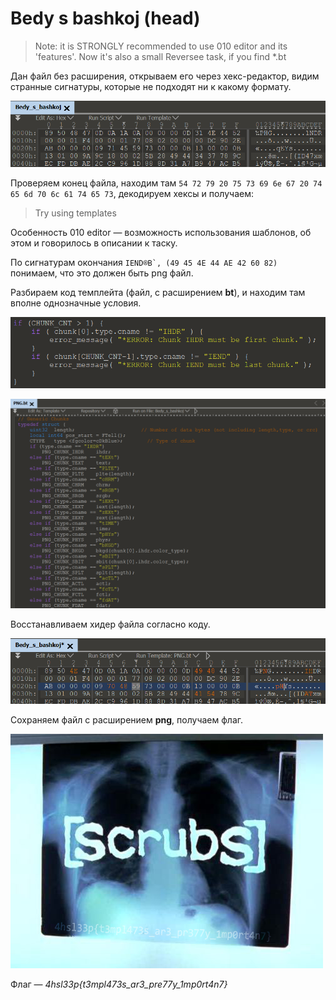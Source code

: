 # Bedy s bashkoj (head)

> Note: it is STRONGLY recommended to use 010 editor and its 'features'. Now it's also a small Reversee task, if you find *.bt

Дан файл без расширения, открываем его через хекс-редактор, видим странные сигнатуры, которые не подходят ни к какому формату.

![sign](img/sign.png)

Проверяем конец файла, находим там `54 72 79 20 75 73 69 6e 67 20 74 65 6d 70 6c 61 74 65 73`, декодируем хексы и получаем:

> Try using templates

Особенность 010 editor — возможность использования шаблонов, об этом и говорилось в описании к таску.

По сигнатурам окончания ``IEND®B`‚ (49 45 4E 44 AE 42 60 82)`` понимаем, что это должен быть png файл.

Разбираем код темплейта (файл, с расширением **bt**), и находим там вполне однозначные условия.

![bt](img/code_001.png)

![bt](img/code_002.png)

Восстанавливаем хидер файла согласно коду.

![fixed](img/fixed.png)

Сохраняем файл с расширением **png**, получаем флаг.

![result](img/result.png)

Флаг — *4hsl33p{t3mpl473s_ar3_pre77y_1mp0rt4n7}*
